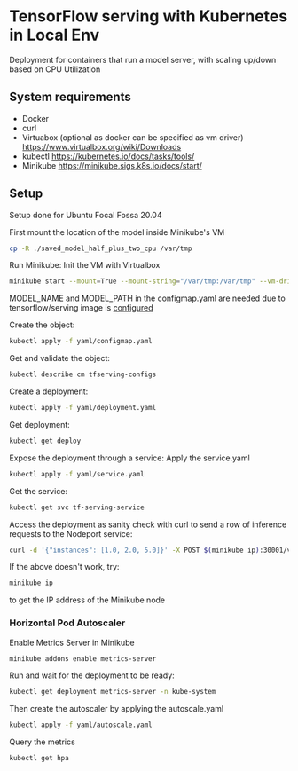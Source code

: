 # TensorFlow serving with Kubernetes in Local Env
Deployment for containers that run a model server, with scaling up/down based on CPU Utilization

## System requirements
- Docker
- curl
- Virtuabox (optional as docker can be specified as vm driver) https://www.virtualbox.org/wiki/Downloads
- kubectl https://kubernetes.io/docs/tasks/tools/
- Minikube https://minikube.sigs.k8s.io/docs/start/

## Setup
Setup done for Ubuntu Focal Fossa 20.04

First mount the location of the model inside Minikube's VM
```bash
cp -R ./saved_model_half_plus_two_cpu /var/tmp
```

Run Minikube: Init the VM with Virtualbox
```bash
minikube start --mount=True --mount-string="/var/tmp:/var/tmp" --vm-driver=virtualbox
```

MODEL_NAME and MODEL_PATH in the configmap.yaml are needed due to tensorflow/serving image is [configured](https://hub.docker.com/layers/tensorflow/serving/2.6.0/images/sha256-7e831f11c9ef928c09b4064a059066484079ac819991f162a938de0ad4b0fbd5?context=explore)

Create the object:
```bash
kubectl apply -f yaml/configmap.yaml
```
Get and validate the object:
```bash
kubectl describe cm tfserving-configs
```

Create a deployment:
```bash
kubectl apply -f yaml/deployment.yaml
```
Get deployment:
```bash
kubectl get deploy
```

Expose the deployment through a service:
Apply the service.yaml
```bash
kubectl apply -f yaml/service.yaml
```
Get the service:
```bash
kubectl get svc tf-serving-service
```
Access the deployment as sanity check with curl to send a row of inference requests to the Nodeport service:
```bash
curl -d '{"instances": [1.0, 2.0, 5.0]}' -X POST $(minikube ip):30001/v1/models/half_plus_two:predict
```
If the above doesn't work, try:
```bash
minikube ip
```
to get the IP address of the Minikube node

### Horizontal Pod Autoscaler
Enable Metrics Server in Minikube
```bash
minikube addons enable metrics-server
```
Run and wait for the deployment to be ready:
```bash
kubectl get deployment metrics-server -n kube-system
```
Then create the autoscaler by applying the autoscale.yaml
```bash
kubectl apply -f yaml/autoscale.yaml
```
Query the metrics
```bash
kubectl get hpa
```